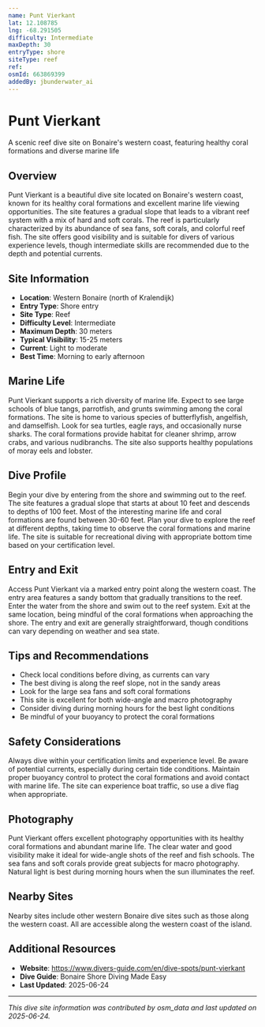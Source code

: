 ```yaml
---
name: Punt Vierkant
lat: 12.108785
lng: -68.291505
difficulty: Intermediate
maxDepth: 30
entryType: shore
siteType: reef
ref: 
osmId: 663869399
addedBy: jbunderwater_ai
---
```


# Punt Vierkant

A scenic reef dive site on Bonaire's western coast, featuring healthy coral formations and diverse marine life

## Overview
Punt Vierkant is a beautiful dive site located on Bonaire's western coast, known for its healthy coral formations and excellent marine life viewing opportunities. The site features a gradual slope that leads to a vibrant reef system with a mix of hard and soft corals. The reef is particularly characterized by its abundance of sea fans, soft corals, and colorful reef fish. The site offers good visibility and is suitable for divers of various experience levels, though intermediate skills are recommended due to the depth and potential currents.

## Site Information
- **Location**: Western Bonaire (north of Kralendijk)
- **Entry Type**: Shore entry
- **Site Type**: Reef
- **Difficulty Level**: Intermediate
- **Maximum Depth**: 30 meters
- **Typical Visibility**: 15-25 meters
- **Current**: Light to moderate
- **Best Time**: Morning to early afternoon

## Marine Life
Punt Vierkant supports a rich diversity of marine life. Expect to see large schools of blue tangs, parrotfish, and grunts swimming among the coral formations. The site is home to various species of butterflyfish, angelfish, and damselfish. Look for sea turtles, eagle rays, and occasionally nurse sharks. The coral formations provide habitat for cleaner shrimp, arrow crabs, and various nudibranchs. The site also supports healthy populations of moray eels and lobster.

## Dive Profile
Begin your dive by entering from the shore and swimming out to the reef. The site features a gradual slope that starts at about 10 feet and descends to depths of 100 feet. Most of the interesting marine life and coral formations are found between 30-60 feet. Plan your dive to explore the reef at different depths, taking time to observe the coral formations and marine life. The site is suitable for recreational diving with appropriate bottom time based on your certification level.

## Entry and Exit
Access Punt Vierkant via a marked entry point along the western coast. The entry area features a sandy bottom that gradually transitions to the reef. Enter the water from the shore and swim out to the reef system. Exit at the same location, being mindful of the coral formations when approaching the shore. The entry and exit are generally straightforward, though conditions can vary depending on weather and sea state.

## Tips and Recommendations
- Check local conditions before diving, as currents can vary
- The best diving is along the reef slope, not in the sandy areas
- Look for the large sea fans and soft coral formations
- This site is excellent for both wide-angle and macro photography
- Consider diving during morning hours for the best light conditions
- Be mindful of your buoyancy to protect the coral formations

## Safety Considerations
Always dive within your certification limits and experience level. Be aware of potential currents, especially during certain tide conditions. Maintain proper buoyancy control to protect the coral formations and avoid contact with marine life. The site can experience boat traffic, so use a dive flag when appropriate.

## Photography
Punt Vierkant offers excellent photography opportunities with its healthy coral formations and abundant marine life. The clear water and good visibility make it ideal for wide-angle shots of the reef and fish schools. The sea fans and soft corals provide great subjects for macro photography. Natural light is best during morning hours when the sun illuminates the reef.

## Nearby Sites
Nearby sites include other western Bonaire dive sites such as those along the western coast. All are accessible along the western coast of the island.

## Additional Resources
- **Website**: https://www.divers-guide.com/en/dive-spots/punt-vierkant
- **Dive Guide**: Bonaire Shore Diving Made Easy
- **Last Updated**: 2025-06-24

---
*This dive site information was contributed by osm_data and last updated on 2025-06-24.* 